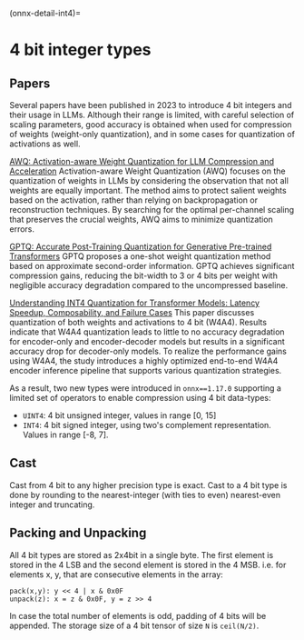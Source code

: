 <!--
Copyright (c) ONNX Project Contributors

SPDX-License-Identifier: Apache-2.0
-->

(onnx-detail-int4)=

# 4 bit integer types

## Papers

Several papers have been published in 2023 to introduce 4 bit integers and their usage in LLMs. Although their range is
limited, with careful selection of scaling parameters, good accuracy is obtained when used for compression of weights
(weight-only quantization), and in some cases for quantization of activations as well.

[AWQ: Activation-aware Weight Quantization for LLM Compression and Acceleration](https://arxiv.org/abs/2306.00978)
Activation-aware Weight Quantization (AWQ) focuses on the quantization of weights in LLMs by considering the
observation that not all weights are equally important. The method aims to protect salient weights based on the
activation, rather than relying on backpropagation or reconstruction techniques. By searching for the optimal
per-channel scaling that preserves the crucial weights, AWQ aims to minimize quantization errors.

[GPTQ: Accurate Post-Training Quantization for Generative Pre-trained Transformers](https://arxiv.org/abs/2210.17323)
GPTQ proposes a one-shot weight quantization method based on approximate second-order information. GPTQ achieves
significant compression gains, reducing the bit-width to 3 or 4 bits per weight with negligible accuracy degradation
compared to the uncompressed baseline.

[Understanding INT4 Quantization for Transformer Models: Latency Speedup, Composability, and Failure Cases](https://arxiv.org/abs/2301.12017)
This paper discusses quantization of both weights and activations to 4 bit (W4A4). Results indicate that W4A4
quantization leads to little to no accuracy degradation for encoder-only and encoder-decoder models but results in
a significant accuracy drop for decoder-only models. To realize the performance gains using W4A4, the study introduces
a highly optimized end-to-end W4A4 encoder inference pipeline that supports various quantization strategies.

As a result, two new types were introduced in `onnx==1.17.0` supporting a limited set of operators to enable compression using
4 bit data-types:
- `UINT4`: 4 bit unsigned integer, values in range [0, 15]
- `INT4`: 4 bit signed integer, using two's complement representation. Values in range [-8, 7].

## Cast

Cast from 4 bit to any higher precision type is exact.
Cast to a 4 bit type is done by rounding to the nearest-integer (with ties to even)
nearest-even integer and truncating.

## Packing and Unpacking

All 4 bit types are stored as 2x4bit in a single byte.
The first element is stored in the 4 LSB and the second element is stored in the 4 MSB.
i.e. for elements x, y, that are consecutive elements in the array:
```
pack(x,y): y << 4 | x & 0x0F
unpack(z): x = z & 0x0F, y = z >> 4
```
In case the total number of elements is odd, padding of 4 bits will be appended.
The storage size of a 4 bit tensor of size `N` is `ceil(N/2)`.
